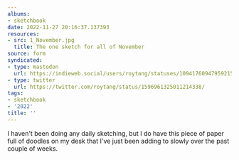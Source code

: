 ```yaml
---
albums:
- sketchbook
date: 2022-11-27 20:16:37.137393
resources:
- src: 1_November.jpg
  title: The one sketch for all of November
source: form
syndicated:
- type: mastodon
  url: https://indieweb.social/users/roytang/statuses/109417609479592152
- type: twitter
  url: https://twitter.com/roytang/status/1596961325011214338/
tags:
- sketchbook
- '2022'
title: ''
---
```


I haven't been doing any daily sketching, but I do have this piece of paper full of doodles on my desk that I've just been adding to slowly over the past couple of weeks.